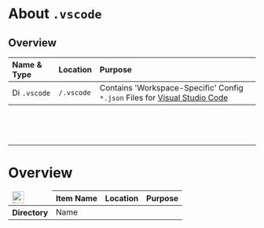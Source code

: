 # About `.vscode`

## Overview

| Name & Type | Location | Purpose |
| :---        | :---     | :---    |
| <img src="URI" alt="Directory" width="auto" height="16px"/> `.vscode` | `/.vscode` | Contains 'Workspace-Specific' Config `*.json` Files for [Visual Studio Code](url) |


<br ><br /><br />

---

# Overview

<table>
<thead>
	<tr>
		<td>
			<img src="https://raw.githubusercontent.com/NewSpectrum/Free-Assets-and-Resources/main/icons/NS-Library/user-interface/file-icon-01_white.svg" alt="Item Type" width="auto" height="24px"/>
		</td>
		<th>Item Name</th>
		<th>Location</th>
		<th>Purpose</th>
	</tr>
</thead>
<tbody>
	<tr>
		<th>Directory</th>
		<td>Name</td>
	</tr>
</tbody>
</table>